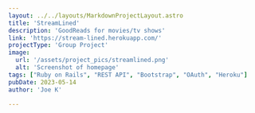 ```yaml
---
layout: ../../layouts/MarkdownProjectLayout.astro
title: 'StreamLined'
description: 'GoodReads for movies/tv shows'
link: 'https://stream-lined.herokuapp.com/'
projectType: 'Group Project'
image: 
  url: '/assets/project_pics/streamlined.png' 
  alt: 'Screenshot of homepage'
tags: ["Ruby on Rails", "REST API", "Bootstrap", "OAuth", "Heroku"]
pubDate: 2023-05-14
author: 'Joe K'

---
```

